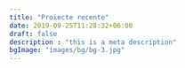 ```yaml
---
title: "Proiecte recente"
date: 2019-09-25T11:28:32+06:00
draft: false
description : "this is a meta description"
bgImage: "images/bg/bg-3.jpg"
---
```


